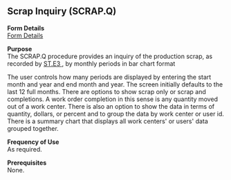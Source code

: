##  Scrap Inquiry (SCRAP.Q)

<PageHeader />

**Form Details**  
[ Form Details ](SCRAP-Q-1/README.md)   

**Purpose**  
The SCRAP.Q procedure provides an inquiry of the production scrap, as recorded by [ ST.E3 ](../../../../rover/AP-OVERVIEW/AP-ENTRY/AP-E/CHECKS-E/AP-CONTROL/GLCHART-E/GLCHART-E-1/GLCHART-R2/COST-CONTROL/WC-E/WC-E-1/EMPTIME-E1/EMPTIME-E2/EMPTIME-E/BAR-CONTROL/BAR-CONTROL-1/ST-E7/ST-E3) , by monthly periods in bar chart format   
  
The user controls how many periods are displayed by entering the start month
and year and end month and year. The screen initially defaults to the last 12
full months. There are options to show scrap only or scrap and completions. A
work order completion in this sense is any quantity moved out of a work
center. There is also an option to show the data in terms of quantity,
dollars, or percent and to group the data by work center or user id. There is
a summary chart that displays all work centers' or users' data grouped
together.  

**Frequency of Use**  
As required.

**Prerequisites**  
None.

<badge text= "Version 8.10.57" vertical="middle" />

<PageFooter />